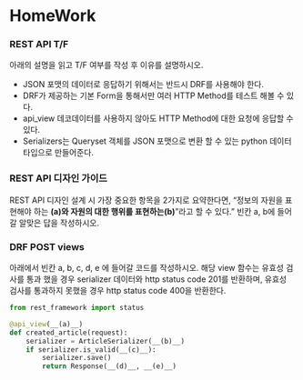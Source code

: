 # HomeWork
### REST API T/F

아래의 설명을 읽고 T/F 여부를 작성 후 이유를 설명하시오.

- JSON 포맷의 데이터로 응답하기 위해서는 반드시 DRF를 사용해야 한다.
- DRF가 제공하는 기본 Form을 통해서만 여러 HTTP Method를 테스트 해볼 수 있다.
- api_view 데코데이터를 사용하지 않아도 HTTP Method에 대한 요청에 응답할 수 있다.
- Serializers는 Queryset 객체를 JSON 포맷으로 변환 할 수 있는 python 데이터 타입으로 만들어준다.



### REST API 디자인 가이드

REST API 디자인 설계 시 가장 중요한 항목을 2가지로 요약한다면,
“정보의 자원을 표현해야 하는 __(a)__와 자원의 대한 행위를 표현하는__(b)__”라고 할 수 있다.”
빈칸 a, b에 들어갈 알맞은 답을 작성하시오.



### DRF POST views

아래에서 빈칸 a, b, c, d, e 에 들어갈 코드를 작성하시오. 해당 view 함수는 유효성 검사를 통과 했을 경우 serializer 데이터와 http status code 201를 반환하며, 유효성 검사를 통과하지 못했을 경우 http status code 400을 반환한다.

```python
from rest_framework import status

@api_view(__(a)__)
def created_article(request):
    serializer = ArticleSerializer(__(b)__)
    if serializer.is_valid(__(c)__):
        serializer.save()
        return Response(__(d)__, __(e)__)
```

